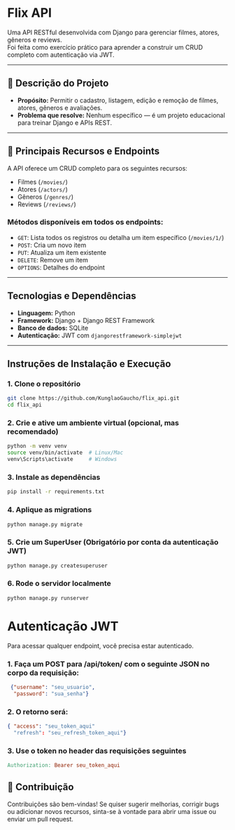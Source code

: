 # Flix API

Uma API RESTful desenvolvida com Django para gerenciar filmes, atores, gêneros e reviews.  
Foi feita como exercício prático para aprender a construir um CRUD completo com autenticação via JWT.

---

## 📌 Descrição do Projeto

- **Propósito:** Permitir o cadastro, listagem, edição e remoção de filmes, atores, gêneros e avaliações.
- **Problema que resolve:** Nenhum específico — é um projeto educacional para treinar Django e APIs REST.

---

## 🚀 Principais Recursos e Endpoints

A API oferece um CRUD completo para os seguintes recursos:

- Filmes (`/movies/`)
- Atores (`/actors/`)
- Gêneros (`/genres/`)
- Reviews (`/reviews/`)

### Métodos disponíveis em todos os endpoints:

- `GET`: Lista todos os registros ou detalha um item específico (`/movies/1/`)
- `POST`: Cria um novo item
- `PUT`: Atualiza um item existente
- `DELETE`: Remove um item
- `OPTIONS`: Detalhes do endpoint

---

## Tecnologias e Dependências

- **Linguagem:** Python
- **Framework:** Django + Django REST Framework
- **Banco de dados:** SQLite
- **Autenticação:** JWT com `djangorestframework-simplejwt`

---

## Instruções de Instalação e Execução

### 1. Clone o repositório

```bash
git clone https://github.com/KunglaoGaucho/flix_api.git
cd flix_api
```

### 2. Crie e ative um ambiente virtual (opcional, mas recomendado)

```bash
python -m venv venv
source venv/bin/activate  # Linux/Mac
venv\Scripts\activate     # Windows
```

### 3. Instale as dependências

```bash
pip install -r requirements.txt
```

### 4. Aplique as migrations

```bash
python manage.py migrate
```

### 5. Crie um SuperUser (Obrigatório por conta da autenticação JWT)

```bash
python manage.py createsuperuser
```

### 6. Rode o servidor localmente
```bash
python manage.py runserver
```

# Autenticação JWT

Para acessar qualquer endpoint, você precisa estar autenticado.

### 1. Faça um POST para /api/token/ com o seguinte JSON no corpo da requisição:
``` json
 {"username": "seu_usuario",
  "password": "sua_senha"}
```
### 2. O retorno será:
```json
{ "access": "seu_token_aqui"
  "refresh": "seu_refresh_token_aqui"}
```

### 3. Use o token no header das requisições seguintes
``` makefile
Authorization: Bearer seu_token_aqui

```

## 🤝 Contribuição

Contribuições são bem-vindas! Se quiser sugerir melhorias, corrigir bugs ou adicionar novos recursos, sinta-se à vontade para abrir uma issue ou enviar um pull request.

